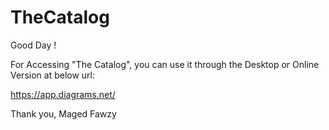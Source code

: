 # TheCatalog

Good Day !

For Accessing "The Catalog", you can use it through the Desktop or Online Version at below url:

https://app.diagrams.net/

Thank you,
Maged Fawzy
